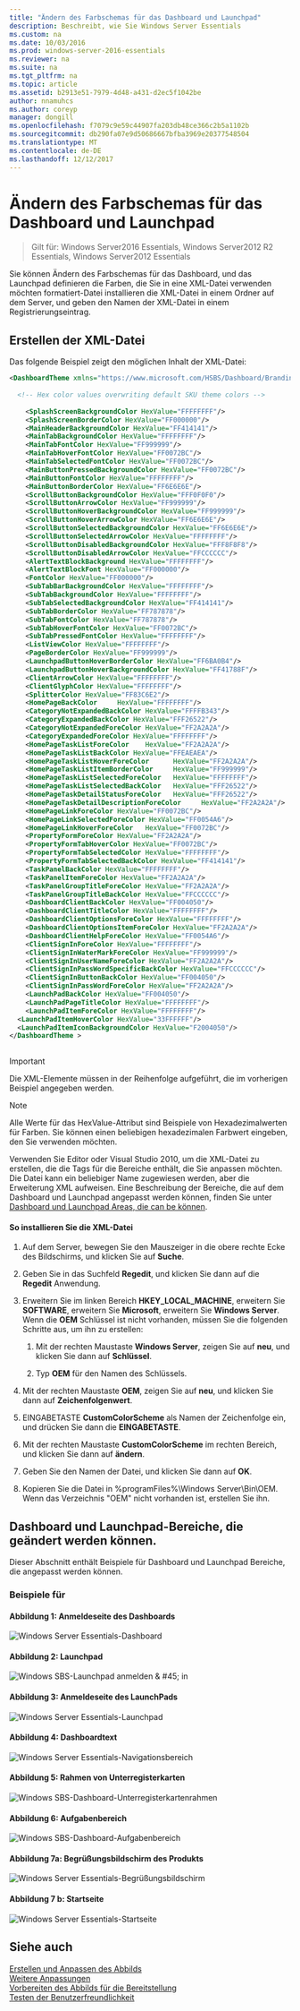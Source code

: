 ```yaml
---
title: "Ändern des Farbschemas für das Dashboard und Launchpad"
description: Beschreibt, wie Sie Windows Server Essentials
ms.custom: na
ms.date: 10/03/2016
ms.prod: windows-server-2016-essentials
ms.reviewer: na
ms.suite: na
ms.tgt_pltfrm: na
ms.topic: article
ms.assetid: b2913e51-7979-4d48-a431-d2ec5f1042be
author: nnamuhcs
ms.author: coreyp
manager: dongill
ms.openlocfilehash: f7079c9e59c44907fa203db48ce366c2b5a1102b
ms.sourcegitcommit: db290fa07e9d50686667bfba3969e20377548504
ms.translationtype: MT
ms.contentlocale: de-DE
ms.lasthandoff: 12/12/2017
---
```

# <a name="change-the-color-scheme-of-the-dashboard-and-launchpad"></a>Ändern des Farbschemas für das Dashboard und Launchpad

>Gilt für: Windows Server2016 Essentials, Windows Server2012 R2 Essentials, Windows Server2012 Essentials

Sie können Ändern des Farbschemas für das Dashboard, und das Launchpad definieren die Farben, die Sie in eine XML-Datei verwenden möchten formatiert-Datei installieren die XML-Datei in einem Ordner auf dem Server, und geben den Namen der XML-Datei in einem Registrierungseintrag.  
  
## <a name="create-the-xml-file"></a>Erstellen der XML-Datei  
 Das folgende Beispiel zeigt den möglichen Inhalt der XML-Datei:  
  
```xml  
<DashboardTheme xmlns="https://www.microsoft.com/HSBS/Dashboard/Branding/2010">  
  
  <!-- Hex color values overwriting default SKU theme colors -->  
  
    <SplashScreenBackgroundColor HexValue="FFFFFFFF"/>  
    <SplashScreenBorderColor HexValue="FF000000"/>  
    <MainHeaderBackgroundColor HexValue="FF414141"/>  
    <MainTabBackgroundColor HexValue="FFFFFFFF"/>  
    <MainTabFontColor HexValue="FF999999"/>  
    <MainTabHoverFontColor HexValue="FF0072BC"/>  
    <MainTabSelectedFontColor HexValue="FF0072BC"/>  
    <MainButtonPressedBackgroundColor HexValue="FF0072BC"/>  
    <MainButtonFontColor HexValue="FFFFFFFF"/>  
    <MainButtonBorderColor HexValue="FF6E6E6E"/>  
    <ScrollButtonBackgroundColor HexValue="FFF0F0F0"/>  
    <ScrollButtonArrowColor HexValue="FF999999"/>  
    <ScrollButtonHoverBackgroundColor HexValue="FF999999"/>  
    <ScrollButtonHoverArrowColor HexValue="FF6E6E6E"/>  
    <ScrollButtonSelectedBackgroundColor HexValue="FF6E6E6E"/>  
    <ScrollButtonSelectedArrowColor HexValue="FFFFFFFF"/>  
    <ScrollButtonDisabledBackgroundColor HexValue="FFF8F8F8"/>  
    <ScrollButtonDisabledArrowColor HexValue="FFCCCCCC"/>  
    <AlertTextBlockBackground HexValue="FFFFFFFF"/>  
    <AlertTextBlockFont HexValue="FF000000"/>  
    <FontColor HexValue="FF000000"/>  
    <SubTabBarBackgroundColor HexValue="FFFFFFFF"/>  
    <SubTabBackgroundColor HexValue="FFFFFFFF"/>  
    <SubTabSelectedBackgroundColor HexValue="FF414141"/>  
    <SubTabBorderColor HexValue="FF787878"/>  
    <SubTabFontColor HexValue="FF787878"/>  
    <SubTabHoverFontColor HexValue="FF0072BC"/>  
    <SubTabPressedFontColor HexValue="FFFFFFFF"/>  
    <ListViewColor HexValue="FFFFFFFF"/>  
    <PageBorderColor HexValue="FF999999"/>      
    <LaunchpadButtonHoverBorderColor HexValue="FF6BA0B4"/>  
    <LaunchpadButtonHoverBackgroundColor HexValue="FF41788F"/>  
    <ClientArrowColor HexValue="FFFFFFFF"/>  
    <ClientGlyphColor HexValue="FFFFFFFF"/>  
    <SplitterColor HexValue="FF83C6E2"/>  
    <HomePageBackColor     HexValue="FFFFFFFF"/>  
    <CategoryNotExpandedBackColor HexValue="FFFFB343"/>  
    <CategoryExpandedBackColor HexValue="FFF26522"/>  
    <CategoryNotExpandedForeColor HexValue="FF2A2A2A"/>  
    <CategoryExpandedForeColor HexValue="FFFFFFFF"/>  
    <HomePageTaskListForeColor    HexValue="FF2A2A2A"/>  
    <HomePageTaskListBackColor HexValue="FFEAEAEA"/>  
    <HomePageTaskListHoverForeColor      HexValue="FF2A2A2A"/>  
    <HomePageTaskListItemBorderColor     HexValue="FF999999"/>  
    <HomePageTaskListSelectedForeColor   HexValue="FFFFFFFF"/>  
    <HomePageTaskListSelectedBackColor   HexValue="FFF26522"/>  
    <HomePageTaskDetailStatusForeColor   HexValue="FFF26522"/>  
    <HomePageTaskDetailDescriptionForeColor     HexValue="FF2A2A2A"/>  
    <HomePageLinkForeColor HexValue="FF0072BC"/>  
    <HomePageLinkSelectedForeColor HexValue="FF0054A6"/>  
    <HomePageLinkHoverForeColor   HexValue="FF0072BC"/>  
    <PropertyFormForeColor HexValue="FF2A2A2A"/>  
    <PropertyFormTabHoverColor HexValue="FF0072BC"/>  
    <PropertyFormTabSelectedColor HexValue="FFFFFFFF"/>  
    <PropertyFormTabSelectedBackColor HexValue="FF414141"/>  
    <TaskPanelBackColor HexValue="FFFFFFFF"/>  
    <TaskPanelItemForeColor HexValue="FF2A2A2A"/>  
    <TaskPanelGroupTitleForeColor HexValue="FF2A2A2A"/>  
    <TaskPanelGroupTitleBackColor HexValue="FFCCCCCC"/>  
    <DashboardClientBackColor HexValue="FF004050"/>  
    <DashboardClientTitleColor HexValue="FFFFFFFF"/>  
    <DashboardClientOptionsForeColor HexValue="FFFFFFFF"/>  
    <DashboardClientOptionsItemForeColor HexValue="FF2A2A2A"/>  
    <DashboardClientHelpForeColor HexValue="FF0054A6"/>  
    <ClientSignInForeColor HexValue="FFFFFFFF"/>  
    <ClientSignInWaterMarkForeColor HexValue="FF999999"/>  
    <ClientSignInUserNameForeColor HexValue="FF2A2A2A"/>  
    <ClientSignInPassWordSpecificBackColor HexValue="FFCCCCCC"/>  
    <ClientSignInButtonBackColor HexValue="FF004050"/>  
    <ClientSignInPassWordForeColor HexValue="FF2A2A2A"/>  
    <LaunchPadBackColor HexValue="FF004050"/>  
    <LaunchPadPageTitleColor HexValue="FFFFFFFF"/>  
    <LaunchPadItemForeColor HexValue="FFFFFFFF"/>  
  <LaunchPadItemHoverColor HexValue="33FFFFFF"/>  
  <LaunchPadItemIconBackgroundColor HexValue="F2004050"/>  
</DashboardTheme >  
  
```  
  
> [!IMPORTANT]
>  Die XML-Elemente müssen in der Reihenfolge aufgeführt, die im vorherigen Beispiel angegeben werden.  
  
> [!NOTE]
>  Alle Werte für das HexValue-Attribut sind Beispiele von Hexadezimalwerten für Farben. Sie können einen beliebigen hexadezimalen Farbwert eingeben, den Sie verwenden möchten.  
  
 Verwenden Sie Editor oder Visual Studio 2010, um die XML-Datei zu erstellen, die die Tags für die Bereiche enthält, die Sie anpassen möchten. Die Datei kann ein beliebiger Name zugewiesen werden, aber die Erweiterung XML aufweisen. Eine Beschreibung der Bereiche, die auf dem Dashboard und Launchpad angepasst werden können, finden Sie unter [Dashboard und Launchpad Areas, die can be können](Change-the-Color-Scheme-of-the-Dashboard-and-Launchpad.md#BKMK_Dashboard).  
  
#### <a name="to-install-the-xml-file"></a>So installieren Sie die XML-Datei  
  
1.  Auf dem Server, bewegen Sie den Mauszeiger in die obere rechte Ecke des Bildschirms, und klicken Sie auf **Suche**.  
  
2.  Geben Sie in das Suchfeld **Regedit**, und klicken Sie dann auf die **Regedit** Anwendung.  
  
3.  Erweitern Sie im linken Bereich **HKEY_LOCAL_MACHINE**, erweitern Sie **SOFTWARE**, erweitern Sie **Microsoft**, erweitern Sie **Windows Server**. Wenn die **OEM** Schlüssel ist nicht vorhanden, müssen Sie die folgenden Schritte aus, um ihn zu erstellen:  
  
    1.  Mit der rechten Maustaste **Windows Server**, zeigen Sie auf **neu**, und klicken Sie dann auf **Schlüssel**.  
  
    2.  Typ **OEM** für den Namen des Schlüssels.  
  
4.  Mit der rechten Maustaste **OEM**, zeigen Sie auf **neu**, und klicken Sie dann auf **Zeichenfolgenwert**.  
  
5.  EINGABETASTE **CustomColorScheme** als Namen der Zeichenfolge ein, und drücken Sie dann die **EINGABETASTE**.  
  
6.  Mit der rechten Maustaste **CustomColorScheme** im rechten Bereich, und klicken Sie dann auf **ändern**.  
  
7.  Geben Sie den Namen der Datei, und klicken Sie dann auf **OK**.  
  
8.  Kopieren Sie die Datei in %programFiles%\Windows Server\Bin\OEM. Wenn das Verzeichnis "OEM" nicht vorhanden ist, erstellen Sie ihn.  
  
##  <a name="BKMK_Dashboard"></a>Dashboard und Launchpad-Bereiche, die geändert werden können.  
 Dieser Abschnitt enthält Beispiele für Dashboard und Launchpad Bereiche, die angepasst werden können.  
  
### <a name="examples"></a>Beispiele für  
  
####  <a name="BKMK_Figure1"></a>Abbildung 1: Anmeldeseite des Dashboards  
 ![Windows Server Essentials-Dashboard](media/SBS8_ADK_Dashboard_Signin_RC.png "SBS8_ADK_Dashboard_Signin_RC")  
  
####  <a name="BKMK_Figure2"></a>Abbildung 2: Launchpad  
 ![Windows SBS-Launchpad anmelden & #45; in](media/SBS8_ADK_LaunchpadSignin2.png "SBS8_ADK_LaunchpadSignin2")  
  
####  <a name="BKMK_Figure3"></a>Abbildung 3: Anmeldeseite des LaunchPads  
 ![Windows Server Essentials-Launchpad](media/SBS8_ADK_Launchpad_Signin_RC.png "SBS8_ADK_Launchpad_Signin_RC")  
  
####  <a name="BKMK_Figure4"></a>Abbildung 4: Dashboardtext  
 ![Windows Server Essentials-Navigationsbereich](media/SBS8_ADK_Navigation_RC.png "SBS8_ADK_Navigation_RC")  
  
####  <a name="BKMK_Figure5"></a>Abbildung 5: Rahmen von Unterregisterkarten  
 ![Windows SBS-Dashboard-Unterregisterkartenrahmen](media/SBS8_ADK_DashboardSubtabborder.png "SBS8_ADK_DashboardSubtabborder")  
  
####  <a name="BKMK_Figure6"></a>Abbildung 6: Aufgabenbereich  
 ![Windows SBS-Dashboard-Aufgabenbereich](media/SBS8_ADK_DashboardTaskPane.png "SBS8_ADK_DashboardTaskPane")  
  
####  <a name="BKMK_Figure9"></a>Abbildung 7a: Begrüßungsbildschirm des Produkts  
 ![Windows Server Essentials-Begrüßungsbildschirm](media/SBS8_ADK_productspalshscreen_RC.png "SBS8_ADK_productspalshscreen_RC")  
  
#### <a name="figure-7b-home-page"></a>Abbildung 7 b: Startseite  
 ![Windows Server Essentials-Startseite](media/SBS8_ADK_Dashboard_HomePage_RC.png "SBS8_ADK_Dashboard_HomePage_RC")  
  
## <a name="see-also"></a>Siehe auch  
 [Erstellen und Anpassen des Abbilds](Creating-and-Customizing-the-Image.md)   
 [Weitere Anpassungen](Additional-Customizations.md)   
 [Vorbereiten des Abbilds für die Bereitstellung](Preparing-the-Image-for-Deployment.md)   
 [Testen der Benutzerfreundlichkeit](Testing-the-Customer-Experience.md)